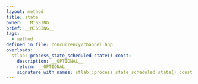 ```yaml
---
layout: method
title: state
owner: __MISSING__
brief: __MISSING__
tags:
  - method
defined_in_file: concurrency/channel.hpp
overloads:
  stlab::process_state_scheduled state() const:
    description: __OPTIONAL__
    return: __OPTIONAL__
    signature_with_names: stlab::process_state_scheduled state() const
---
```


